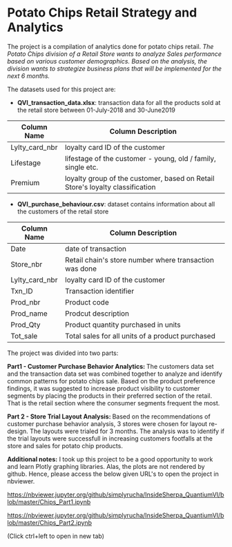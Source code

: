 # Potato Chips Retail Strategy and Analytics

The project is a compilation of analytics done for potato chips retail. 
<i>The Potato Chips division of a Retail Store wants to analyze Sales performance based on various customer demographics. Based on the analysis, the division wants to strategize business plans that will be implemented for the next 6 months. </i>

The datasets used for this project are: 

- **QVI_transaction_data.xlsx**: transaction data for all the products sold at the retail store between 01-July-2018 and 30-June2019

|Column Name | Column Description |
| --- | --- |
| Lylty_card_nbr | loyalty card ID of the customer |
| Lifestage | lifestage of the customer - young, old / family, single etc. |
| Premium | loyalty group of the customer, based on Retail Store's loyalty classification |

- **QVI_purchase_behaviour.csv**: dataset contains information about all the customers of the retail store  

|Column Name | Column Description |
| --- | --- |
| Date | date of transaction |
| Store_nbr | Retail chain's store number where transaction was done |
| Lylty_card_nbr | loyalty card ID of the customer |
| Txn_ID | Transaction identifier |
| Prod_nbr | Product code |
| Prod_name | Prodcut description |
| Prod_Qty | Product quantity purchased in units |
| Tot_sale | Total sales for all units of a product purchased |

The project was divided into two parts: 

<b>Part1 - Customer Purchase Behavior Analytics: </b>
The customers data set and the transaction data set was combined together to analyze and identify common patterns for potato chips sale. Based on the product preference findings, it was suggested to increase product visibility to customer segments by placing the products in their preferred section of the retail. That is the retail section where the consumer segments frequent the most. 

<b>Part 2 - Store Trial Layout Analysis: </b>
Based on the recommendations of customer purchase behavior analysis, 3 stores were chosen for layout re-design. The layouts were trialed for 3 months. The analysis was to identify if the trial layouts were successfull in increasing customers footfalls at the store and sales for potato chip products. 

<b>Additional notes:</b>
I took up this project to be a good opportunity to work and learn Plotly graphing libraries. Alas, the plots are not rendered by github. Hence, please access the below given URL's to open the project in nbviewer. 

https://nbviewer.jupyter.org/github/simplyrucha/InsideSherpa_QuantiumVI/blob/master/Chips_Part1.ipynb

https://nbviewer.jupyter.org/github/simplyrucha/InsideSherpa_QuantiumVI/blob/master/Chips_Part2.ipynb

(Click ctrl+left to open in new tab)
